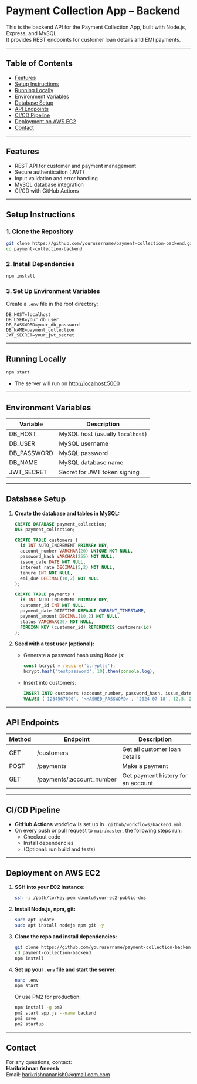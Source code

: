 # Payment Collection App – Backend

This is the backend API for the Payment Collection App, built with Node.js, Express, and MySQL.  
It provides REST endpoints for customer loan details and EMI payments.

---

## **Table of Contents**
- [Features](#features)
- [Setup Instructions](#setup-instructions)
- [Running Locally](#running-locally)
- [Environment Variables](#environment-variables)
- [Database Setup](#database-setup)
- [API Endpoints](#api-endpoints)
- [CI/CD Pipeline](#cicd-pipeline)
- [Deployment on AWS EC2](#deployment-on-aws-ec2)
- [Contact](#contact)

---

## **Features**
- REST API for customer and payment management
- Secure authentication (JWT)
- Input validation and error handling
- MySQL database integration
- CI/CD with GitHub Actions

---

## **Setup Instructions**

### **1. Clone the Repository**
```bash
git clone https://github.com/yourusername/payment-collection-backend.git
cd payment-collection-backend
```

### **2. Install Dependencies**
```bash
npm install
```

### **3. Set Up Environment Variables**
Create a `.env` file in the root directory:
```
DB_HOST=localhost
DB_USER=your_db_user
DB_PASSWORD=your_db_password
DB_NAME=payment_collection
JWT_SECRET=your_jwt_secret
```

---

## **Running Locally**

```bash
npm start
```
- The server will run on [http://localhost:5000](http://localhost:5000)

---

## **Environment Variables**

| Variable      | Description                        |
|---------------|------------------------------------|
| DB_HOST       | MySQL host (usually `localhost`)   |
| DB_USER       | MySQL username                     |
| DB_PASSWORD   | MySQL password                     |
| DB_NAME       | MySQL database name                |
| JWT_SECRET    | Secret for JWT token signing       |

---

## **Database Setup**

1. **Create the database and tables in MySQL:**
   ```sql
   CREATE DATABASE payment_collection;
   USE payment_collection;

   CREATE TABLE customers (
     id INT AUTO_INCREMENT PRIMARY KEY,
     account_number VARCHAR(20) UNIQUE NOT NULL,
     password_hash VARCHAR(255) NOT NULL,
     issue_date DATE NOT NULL,
     interest_rate DECIMAL(5,2) NOT NULL,
     tenure INT NOT NULL,
     emi_due DECIMAL(10,2) NOT NULL
   );

   CREATE TABLE payments (
     id INT AUTO_INCREMENT PRIMARY KEY,
     customer_id INT NOT NULL,
     payment_date DATETIME DEFAULT CURRENT_TIMESTAMP,
     payment_amount DECIMAL(10,2) NOT NULL,
     status VARCHAR(20) NOT NULL,
     FOREIGN KEY (customer_id) REFERENCES customers(id)
   );
   ```

2. **Seed with a test user (optional):**
   - Generate a password hash using Node.js:
     ```js
     const bcrypt = require('bcryptjs');
     bcrypt.hash('testpassword', 10).then(console.log);
     ```
   - Insert into customers:
     ```sql
     INSERT INTO customers (account_number, password_hash, issue_date, interest_rate, tenure, emi_due)
     VALUES ('1234567890', '<HASHED_PASSWORD>', '2024-07-18', 12.5, 24, 5000.00);
     ```

---

## **API Endpoints**

| Method | Endpoint                      | Description                        |
|--------|-------------------------------|------------------------------------|
| GET    | /customers                    | Get all customer loan details      |
| POST   | /payments                     | Make a payment                     |
| GET    | /payments/:account_number     | Get payment history for an account |

---

## **CI/CD Pipeline**

- **GitHub Actions** workflow is set up in `.github/workflows/backend.yml`.
- On every push or pull request to `main`/`master`, the following steps run:
  - Checkout code
  - Install dependencies
  - (Optional: run build and tests)

---

## **Deployment on AWS EC2**

1. **SSH into your EC2 instance:**
   ```bash
   ssh -i /path/to/key.pem ubuntu@your-ec2-public-dns
   ```
2. **Install Node.js, npm, git:**
   ```bash
   sudo apt update
   sudo apt install nodejs npm git -y
   ```
3. **Clone the repo and install dependencies:**
   ```bash
   git clone https://github.com/yourusername/payment-collection-backend.git
   cd payment-collection-backend
   npm install
   ```
4. **Set up your `.env` file and start the server:**
   ```bash
   nano .env
   npm start
   ```
   Or use PM2 for production:
   ```bash
   npm install -g pm2
   pm2 start app.js --name backend
   pm2 save
   pm2 startup
   ```

---

## **Contact**
For any questions, contact:  
**Harikrishnan Aneesh**  
Email: harikrishnananish0@gmail.com.com


